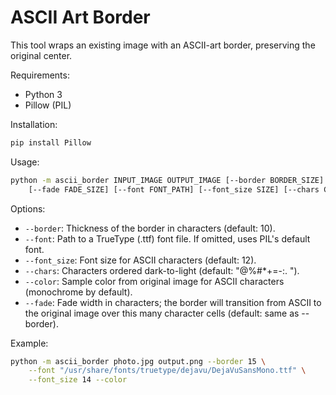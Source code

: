 # ASCII Art Border

This tool wraps an existing image with an ASCII-art border, preserving the original center.

Requirements:
- Python 3
- Pillow (PIL)

Installation:
```bash
pip install Pillow
```  

Usage:
```bash
python -m ascii_border INPUT_IMAGE OUTPUT_IMAGE [--border BORDER_SIZE] \
    [--fade FADE_SIZE] [--font FONT_PATH] [--font_size SIZE] [--chars CHARS] [--color]
```

Options:
- `--border`: Thickness of the border in characters (default: 10).
- `--font`: Path to a TrueType (.ttf) font file. If omitted, uses PIL's default font.
- `--font_size`: Font size for ASCII characters (default: 12).
- `--chars`: Characters ordered dark-to-light (default: "@%#*+=-:. ").
- `--color`: Sample color from original image for ASCII characters (monochrome by default).
- `--fade`: Fade width in characters; the border will transition from ASCII to the original image over this many character cells (default: same as --border).

Example:
```bash
python -m ascii_border photo.jpg output.png --border 15 \
    --font "/usr/share/fonts/truetype/dejavu/DejaVuSansMono.ttf" \
    --font_size 14 --color
```